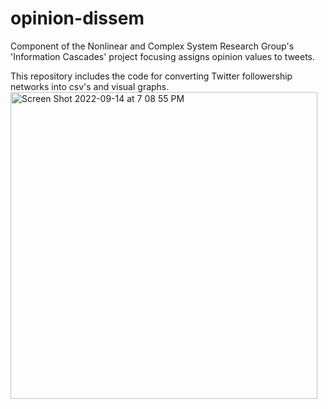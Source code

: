 # opinion-dissem
Component of the Nonlinear and Complex System Research Group's 'Information Cascades' project focusing assigns opinion values to tweets.

This repository includes the code for converting Twitter followership networks into csv's and visual graphs.
<img width="491" alt="Screen Shot 2022-09-14 at 7 08 55 PM" src="https://user-images.githubusercontent.com/58631280/194263739-f29d1bbf-37c3-496e-a684-c07f009d4c87.png">

